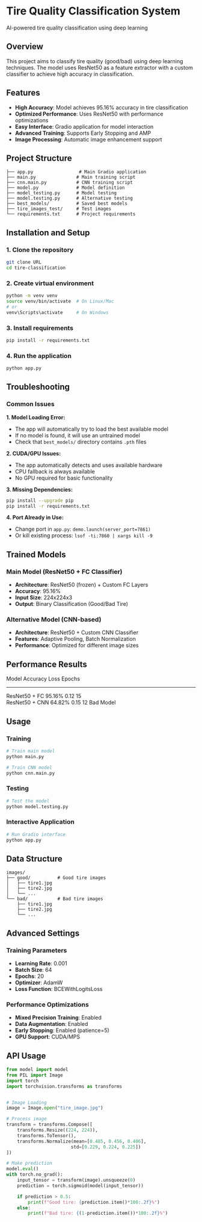# Tire Quality Classification System

AI-powered tire quality classification using deep learning

## Overview

This project aims to classify tire quality (good/bad) using deep learning techniques. The model uses ResNet50 as a feature extractor with a custom classifier to achieve high accuracy in classification.

## Features

- **High Accuracy**: Model achieves 95.16% accuracy in tire classification
- **Optimized Performance**: Uses ResNet50 with performance optimizations
- **Easy Interface**: Gradio application for model interaction
- **Advanced Training**: Supports Early Stopping and AMP
- **Image Processing**: Automatic image enhancement support

## Project Structure

```
├── app.py                 # Main Gradio application
├── main.py               # Main training script
├── cnn.main.py           # CNN training script
├── model.py              # Model definition
├── model_testing.py      # Model testing
├── model.testing.py      # Alternative testing
├── best_models/          # Saved best models
├── tire_images_test/     # Test images
└── requirements.txt      # Project requirements
```

## Installation and Setup

### 1. Clone the repository

```bash
git clone URL
cd tire-classification
```

### 2. Create virtual environment

```bash
python -m venv venv
source venv/bin/activate  # On Linux/Mac
# or
venv\Scripts\activate     # On Windows
```

### 3. Install requirements

```bash
pip install -r requirements.txt
```

### 4. Run the application

```bash
python app.py
```

## Troubleshooting

### Common Issues

**1. Model Loading Error:**

- The app will automatically try to load the best available model
- If no model is found, it will use an untrained model
- Check that `best_models/` directory contains `.pth` files

**2. CUDA/GPU Issues:**

- The app automatically detects and uses available hardware
- CPU fallback is always available
- No GPU required for basic functionality

**3. Missing Dependencies:**

```bash
pip install --upgrade pip
pip install -r requirements.txt
```

**4. Port Already in Use:**

- Change port in `app.py`: `demo.launch(server_port=7861)`
- Or kill existing process: `lsof -ti:7860 | xargs kill -9`

## Trained Models

### Main Model (ResNet50 + FC Classifier)

- **Architecture**: ResNet50 (frozen) + Custom FC Layers
- **Accuracy**: 95.16%
- **Input Size**: 224x224x3
- **Output**: Binary Classification (Good/Bad Tire)

### Alternative Model (CNN-based)

- **Architecture**: ResNet50 + Custom CNN Classifier
- **Features**: Adaptive Pooling, Batch Normalization
- **Performance**: Optimized for different image sizes

## Performance Results

  Model           Accuracy  Loss  Epochs 
 --------------  --------  ----  ------  ---------
  ResNet50 + FC    95.16%    0.12    15     
  ResNet50 + CNN   64.82%    0.15    12     Bad Model 
 
## Usage

### Training

```python
# Train main model
python main.py

# Train CNN model
python cnn.main.py
```

### Testing

```python
# Test the model
python model.testing.py
```

### Interactive Application

```python
# Run Gradio interface
python app.py
```

## Data Structure

```
images/
├── good/          # Good tire images
│   ├── tire1.jpg
│   ├── tire2.jpg
│   └── ...
└── bad/           # Bad tire images
    ├── tire1.jpg
    ├── tire2.jpg
    └── ...
```

## Advanced Settings

### Training Parameters

- **Learning Rate**: 0.001
- **Batch Size**: 64
- **Epochs**: 20
- **Optimizer**: AdamW
- **Loss Function**: BCEWithLogitsLoss

### Performance Optimizations

- **Mixed Precision Training**: Enabled
- **Data Augmentation**: Enabled
- **Early Stopping**: Enabled (patience=5)
- **GPU Support**: CUDA/MPS

## API Usage

```python
from model import model
from PIL import Image
import torch
import torchvision.transforms as transforms


# Image Loading
image = Image.open("tire_image.jpg")

# Process image
transform = transforms.Compose([
    transforms.Resize((224, 224)),
    transforms.ToTensor(),
    transforms.Normalize(mean=[0.485, 0.456, 0.406],
                        std=[0.229, 0.224, 0.225])
])

# Make prediction
model.eval()
with torch.no_grad():
    input_tensor = transform(image).unsqueeze(0)
    prediction = torch.sigmoid(model(input_tensor))

    if prediction > 0.5:
        print(f"Good tire: {prediction.item()*100:.2f}%")
    else:
        print(f"Bad tire: {(1-prediction.item())*100:.2f}%")
```
